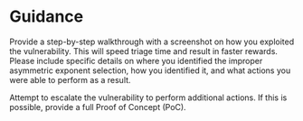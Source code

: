 # Guidance

Provide a step-by-step walkthrough with a screenshot on how you exploited the vulnerability. This will speed triage time and result in faster rewards. Please include specific details on where you identified the improper asymmetric exponent selection, how you identified it, and what actions you were able to perform as a result.

Attempt to escalate the vulnerability to perform additional actions. If this is possible, provide a full Proof of Concept (PoC).
